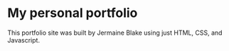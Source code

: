 #  My personal portfolio

This portfolio site was built by Jermaine Blake using just HTML, CSS, and Javascript.
